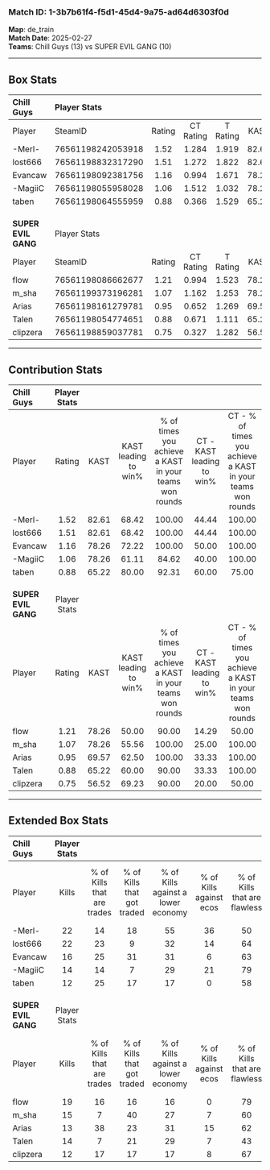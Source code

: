 ### Match ID: 1-3b7b61f4-f5d1-45d4-9a75-ad64d6303f0d  
**Map**: de_train  
**Match Date**: 2025-02-27  
**Teams**: Chill Guys (13) vs SUPER EVIL GANG (10)  

---  

## Box Stats  

| **Chill Guys**      | Player Stats      |        |           |          |       |       |       |         |        |      |     |
| :- | :- | :-: | :-: | :-: | :-: | :-: | :-: | :-: | :-: | :-: | :-: |
| Player              | SteamID           | Rating | CT Rating | T Rating | KAST  |  ADR  | Kills | Assists | Deaths | K/D  | HS% |
| -Merl-              | 76561198242053918 |  1.52  |   1.284   |  1.919   | 82.61 | 103.1 |  22   |   10    |   15   | 1.47 | 45  |
| lost666             | 76561198832317290 |  1.51  |   1.272   |  1.822   | 82.61 | 92.6  |  22   |    6    |   13   | 1.69 | 77  |
| Evancaw             | 76561198092381756 |  1.16  |   0.994   |  1.671   | 78.26 | 93.7  |  16   |   11    |   18   | 0.89 | 43  |
| -MagiiC             | 76561198055958028 |  1.06  |   1.512   |  1.032   | 78.26 | 59.3  |  14   |    9    |   14   | 1.00 | 57  |
| taben               | 76561198064555959 |  0.88  |   0.366   |  1.529   | 65.22 | 55.4  |  12   |    8    |   14   | 0.86 | 41  |
|                     |                   |        |           |          |       |       |       |         |        |      |     |
|                     |                   |        |           |          |       |       |       |         |        |      |     |
|                     |                   |        |           |          |       |       |       |         |        |      |     |
| **SUPER EVIL GANG** | Player Stats      |        |           |          |       |       |       |         |        |      |     |
| Player              | SteamID           | Rating | CT Rating | T Rating | KAST  |  ADR  | Kills | Assists | Deaths | K/D  | HS% |
| flow                | 76561198086662677 |  1.21  |   0.994   |  1.523   | 78.26 | 75.9  |  19   |    3    |   17   | 1.12 | 42  |
| m_sha               | 76561199373196281 |  1.07  |   1.162   |  1.253   | 78.26 | 87.4  |  15   |    8    |   19   | 0.79 | 60  |
| Arias               | 76561198161279781 |  0.95  |   0.652   |  1.269   | 69.57 | 78.7  |  13   |    8    |   17   | 0.76 | 84  |
| Talen               | 76561198054774651 |  0.88  |   0.671   |  1.111   | 65.22 | 61.0  |  14   |    3    |   17   | 0.82 | 42  |
| clipzera            | 76561198859037781 |  0.75  |   0.327   |  1.282   | 56.52 | 64.3  |  12   |    3    |   17   | 0.71 | 58  |
---  

## Contribution Stats  

| **Chill Guys**      | Player Stats |       |                      |                                                        |                           |                                                             |                          |                                                            |
| :- | :-: | :-: | :-: | :-: | :-: | :-: | :-: | :-: |
| Player              |    Rating    | KAST  | KAST leading to win% | % of times you achieve a KAST in your teams won rounds | CT - KAST leading to win% | CT - % of times you achieve a KAST in your teams won rounds | T - KAST leading to win% | T - % of times you achieve a KAST in your teams won rounds |
| -Merl-              |     1.52     | 82.61 |        68.42         |                         100.00                         |           44.44           |                           100.00                            |          90.00           |                           100.00                           |
| lost666             |     1.51     | 82.61 |        68.42         |                         100.00                         |           44.44           |                           100.00                            |          90.00           |                           100.00                           |
| Evancaw             |     1.16     | 78.26 |        72.22         |                         100.00                         |           50.00           |                           100.00                            |          90.00           |                           100.00                           |
| -MagiiC             |     1.06     | 78.26 |        61.11         |                         84.62                          |           40.00           |                           100.00                            |          87.50           |                           77.78                            |
| taben               |     0.88     | 65.22 |        80.00         |                         92.31                          |           60.00           |                            75.00                            |          90.00           |                           100.00                           |
|                     |              |       |                      |                                                        |                           |                                                             |                          |                                                            |
|                     |              |       |                      |                                                        |                           |                                                             |                          |                                                            |
|                     |              |       |                      |                                                        |                           |                                                             |                          |                                                            |
| **SUPER EVIL GANG** | Player Stats |       |                      |                                                        |                           |                                                             |                          |                                                            |
| Player              |    Rating    | KAST  | KAST leading to win% | % of times you achieve a KAST in your teams won rounds | CT - KAST leading to win% | CT - % of times you achieve a KAST in your teams won rounds | T - KAST leading to win% | T - % of times you achieve a KAST in your teams won rounds |
| flow                |     1.21     | 78.26 |        50.00         |                         90.00                          |           14.29           |                            50.00                            |          72.73           |                           100.00                           |
| m_sha               |     1.07     | 78.26 |        55.56         |                         100.00                         |           25.00           |                           100.00                            |          80.00           |                           100.00                           |
| Arias               |     0.95     | 69.57 |        62.50         |                         100.00                         |           33.33           |                           100.00                            |          80.00           |                           100.00                           |
| Talen               |     0.88     | 65.22 |        60.00         |                         90.00                          |           33.33           |                           100.00                            |          77.78           |                           87.50                            |
| clipzera            |     0.75     | 56.52 |        69.23         |                         90.00                          |           20.00           |                            50.00                            |          100.00          |                           100.00                           |
---  

## Extended Box Stats  

| **Chill Guys**      | Player Stats |                            |                            |                                    |                         |                              |                                 |        |                             |                                     |                          |                               |                            |
| :- | :-: | :-: | :-: | :-: | :-: | :-: | :-: | :-: | :-: | :-: | :-: | :-: | :-: |
| Player              |    Kills     | % of Kills that are trades | % of Kills that got traded | % of Kills against a lower economy | % of Kills against ecos | % of Kills that are flawless | % of Kills that are close duels | Deaths | % of Deaths that get traded | % of Deaths against a lower economy | % of Deaths against ecos | % of Deaths that are flawless | % of Deaths that are close |
| -Merl-              |      22      |             14             |             18             |                 55                 |           36            |              50              |                0                |   15   |             20              |                 13                  |            0             |              40               |             13             |
| lost666             |      22      |             23             |             9              |                 32                 |           14            |              64              |                9                |   13   |              8              |                  8                  |            0             |              69               |             15             |
| Evancaw             |      16      |             25             |             31             |                 31                 |            6            |              63              |                6                |   18   |             33              |                  6                  |            0             |              78               |             11             |
| -MagiiC             |      14      |             14             |             7              |                 29                 |           21            |              79              |               14                |   14   |             43              |                  7                  |            0             |              50               |             0              |
| taben               |      12      |             25             |             17             |                 17                 |            0            |              58              |                8                |   14   |             14              |                 14                  |            0             |              79               |             7              |
|                     |              |                            |                            |                                    |                         |                              |                                 |        |                             |                                     |                          |                               |                            |
|                     |              |                            |                            |                                    |                         |                              |                                 |        |                             |                                     |                          |                               |                            |
|                     |              |                            |                            |                                    |                         |                              |                                 |        |                             |                                     |                          |                               |                            |
| **SUPER EVIL GANG** | Player Stats |                            |                            |                                    |                         |                              |                                 |        |                             |                                     |                          |                               |                            |
| Player              |    Kills     | % of Kills that are trades | % of Kills that got traded | % of Kills against a lower economy | % of Kills against ecos | % of Kills that are flawless | % of Kills that are close duels | Deaths | % of Deaths that get traded | % of Deaths against a lower economy | % of Deaths against ecos | % of Deaths that are flawless | % of Deaths that are close |
| flow                |      19      |             16             |             16             |                 16                 |            0            |              79              |                5                |   17   |             12              |                 24                  |            0             |              65               |             0              |
| m_sha               |      15      |             7              |             40             |                 27                 |            7            |              60              |                7                |   19   |             32              |                 26                  |            5             |              68               |             16             |
| Arias               |      13      |             38             |             23             |                 31                 |           15            |              62              |                8                |   17   |              6              |                 18                  |            0             |              59               |             12             |
| Talen               |      14      |             7              |             21             |                 29                 |            7            |              43              |               29                |   17   |              6              |                 18                  |            0             |              53               |             6              |
| clipzera            |      12      |             17             |             17             |                 17                 |            8            |              67              |                0                |   17   |             18              |                 29                  |            6             |              53               |             0              |
